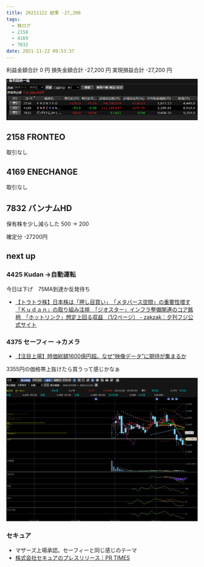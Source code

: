 ```yaml
---
title: 20211122 結果 -27,200
tags:
  - 株ログ
  - 2158
  - 4169
  - 7832
date: 2021-11-22 09:53:37
---
```


利益金額合計 0 円
損失金額合計 -27,200 円
実現損益合計 -27,200 円

![i](/kab/img/20211122000.png)

## 2158 FRONTEO

取引なし

## 4169 ENECHANGE

取引なし

## 7832 バンナムHD

保有株を少し減らした 500 → 200

確定分 -27200円

## next up

### 4425 Kudan →自動運転

今日は下げ　75MA到達か反発待ち

- [【トラトラ株】日本株は「押し目買い」　「メタバース空間」の重要性増す「Ｋｕｄａｎ」の取り組み注視　「ジオスター」インフラ整備関連のコア銘柄　「ホットリンク」想定上回る収益 （1/2ページ） - zakzak：夕刊フジ公式サイト](https://www.zakzak.co.jp/eco/news/211120/inv2111200002-n1.html)

### 4375 セーフィー →カメラ

- [【注目上場】時価総額1600億円超。なぜ“映像データ”に期待が集まるか](https://newspicks.com/news/6327023/body/)

3355円の価格帯上抜けたら買うって感じかなぁ

![i](/kab/img/202111224375.png)

### セキュア

- マザーズ上場承認。セーフィーと同じ感じのテーマ
- [株式会社セキュアのプレスリリース｜PR TIMES](https://prtimes.jp/main/html/searchrlp/company_id/52942)
